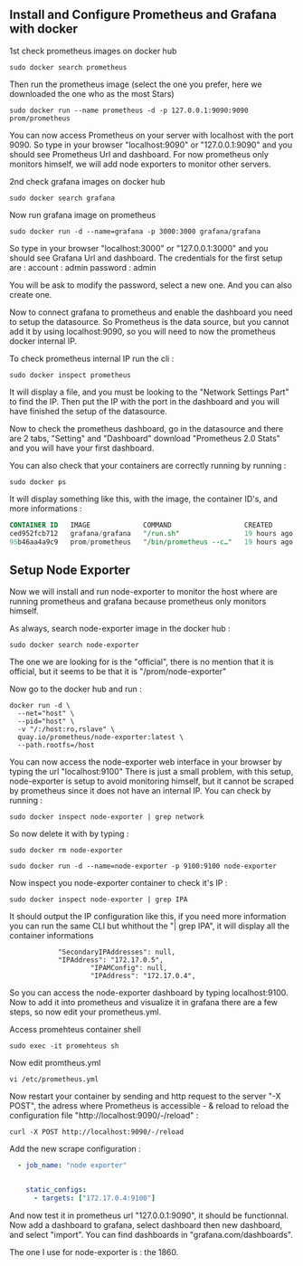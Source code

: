 ## Install and Configure Prometheus and Grafana with docker

1st check prometheus images on docker hub
```shell
sudo docker search prometheus
```
Then run the prometheus image (select the one you prefer, here we downloaded the one who as the most Stars)
```shell
sudo docker run --name prometheus -d -p 127.0.0.1:9090:9090 prom/prometheus
```
You can now access Prometheus on your server with localhost with the port 9090.
So type in your browser "localhost:9090" or "127.0.0.1:9090" and you should see Prometheus Url and dashboard. 
For now prometheus only monitors himself, we will add node exporters to monitor other servers.

2nd check grafana images on docker hub
```shell 
sudo docker search grafana
```
Now run grafana image on prometheus
```shell
sudo docker run -d --name=grafana -p 3000:3000 grafana/grafana
```
So type in your browser "localhost:3000" or "127.0.0.1:3000" and you should see Grafana Url and dashboard.
The credentials for the first setup are : 
account : admin
password : admin

You will be ask to modify the password, select a new one.
And you can also create one.

Now to connect grafana to prometheus and enable the dashboard you need to setup the datasource.
So Prometheus is the data source, but you cannot add it by using localhost:9090, so you will need to now the prometheus docker internal IP.

To check prometheus internal IP run the cli : 
```shell
sudo docker inspect prometheus
```
It will display a file, and you must be looking to the "Network Settings Part" to find the IP.
Then put the IP with the port in the dashboard and you will have finished the setup of the datasource.

Now to check the prometheus dashboard, go in the datasource and there are 2 tabs, "Setting" and "Dashboard" download "Prometheus 2.0 Stats" and you will have your first dashboard.

You can also check that your containers are correctly running by running : 
```shell
sudo docker ps
```
It will display something like this, with the image, the container ID's, and more informations :
```sql
CONTAINER ID   IMAGE             COMMAND                  CREATED        STATUS        PORTS                                         NAMES
ced952fcb712   grafana/grafana   "/run.sh"                19 hours ago   Up 19 hours   0.0.0.0:3000->3000/tcp, [::]:3000->3000/tcp   grafana
95b46aa4a9c9   prom/prometheus   "/bin/prometheus --c…"   19 hours ago   Up 19 hours   127.0.0.1:9090->9090/tcp                      prometheus
```

## Setup Node Exporter
Now we will install and run node-exporter to monitor the host where are running prometheus and grafana because prometheus only monitors himself.

As always, search node-exporter image in the docker hub :

```shell
sudo docker search node-exporter
```
The one we are looking for is the "official", there is no mention that it is official, but it seems to be that it is "/prom/node-exporter"

Now go to the docker hub and run : 
```shell
docker run -d \
  --net="host" \
  --pid="host" \
  -v "/:/host:ro,rslave" \
  quay.io/prometheus/node-exporter:latest \
  --path.rootfs=/host
```

You can now access the node-exporter web interface in your browser by typing the url "localhost:9100"
There is just a small problem, with this setup, node-exporter is setup to avoid monitoring himself, but it cannot be scraped by prometheus since it does not have an internal IP.
You can check by running :

```shell
sudo docker inspect node-exporter | grep network
```

So now delete it with by typing : 

```shell
sudo docker rm node-exporter
```

```shell
sudo docker run -d --name=node-exporter -p 9100:9100 node-exporter
```

Now inspect you node-exporter container to check it's IP :
```shell
sudo docker inspect node-exporter | grep IPA
```

It should output the IP configuration like this, if you need more information you can run the same CLI but whithout the "| grep IPA", it will display all the container informations
```shell
            "SecondaryIPAddresses": null,
            "IPAddress": "172.17.0.5",
                    "IPAMConfig": null,
                    "IPAddress": "172.17.0.4",
```

So you can access the node-exporter dashboard by typing localhost:9100.
Now to add it into prometheus and visualize it in grafana there are a few steps, so now edit your prometheus.yml.

Access promehteus container shell
```shell
sudo exec -it promehteus sh
```

Now edit promtheus.yml
```shell
vi /etc/prometheus.yml
```

Now restart your container by sending and http request to the server "-X POST", the adress where Prometheus is accessible - & reload to reload the configuration file  "http://localhost:9090/-/reload" : 
```shell
curl -X POST http://localhost:9090/-/reload
```

Add the new scrape configuration : 
```yaml
  - job_name: "node exporter"


    static_configs:
      - targets: ["172.17.0.4:9100"]
```

And now test it in prometheus url "127.0.0.1:9090", it should be functionnal.
Now add a dashboard to grafana, select dashboard then new dashboard, and select "import". You can find dashboards in "grafana.com/dashboards".

The one I use for node-exporter is : the 1860.

